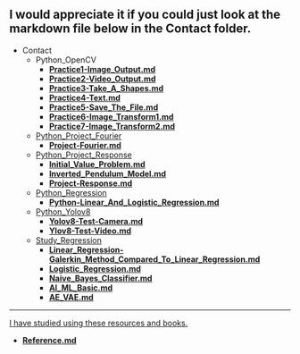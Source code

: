 
## I would appreciate it if you could just look at the markdown file below in the Contact folder.

- Contact
  - Python_OpenCV
     - <a href="https://github.com/ol-mj/contact/blob/main/Contact/Python_OpenCV/Practice1-Image_Output.md">**Practice1-Image_Output.md**
     - <a href="https://github.com/ol-mj/contact/blob/main/Contact/Python_OpenCV/Practice2-Video_Output.md">**Practice2-Video_Output.md**
     - <a href="https://github.com/ol-mj/contact/blob/main/Contact/Python_OpenCV/Practice3-Take_A_Shapes.md">**Practice3-Take_A_Shapes.md**
     - <a href="https://github.com/ol-mj/contact/blob/main/Contact/Python_OpenCV/Practice4-Text.md">**Practice4-Text.md**
     - <a href="https://github.com/ol-mj/contact/blob/main/Contact/Python_OpenCV/Practice5-Save_The_File.md">**Practice5-Save_The_File.md**
     - <a href="https://github.com/ol-mj/contact/blob/main/Contact/Python_OpenCV/Practice6-Image_Transform1.md">**Practice6-Image_Transform1.md**
     - <a href="https://github.com/ol-mj/contact/blob/main/Contact/Python_OpenCV/Practice7-Image_Transform2.md">**Practice7-Image_Transform2.md**
   - Python_Project_Fourier
       - <a href="https://github.com/ol-mj/contact/blob/main/Contact/Python_Project_Fourier/Project-Fourier.md">**Project-Fourier.md**
   - Python_Project_Response
     - <a href="https://github.com/ol-mj/contact/blob/main/Contact/Python_Project_Response/Initial_Value_Problem.md">**Initial_Value_Problem.md**
     - <a href="https://github.com/ol-mj/contact/blob/main/Contact/Python_Project_Response/Inverted_Pendulum_Model.md">**Inverted_Pendulum_Model.md**
     - <a href="https://github.com/ol-mj/contact/blob/main/Contact/Python_Project_Response/Project-Response.md">**Project-Response.md**
   - Python_Regression
     - <a href="https://github.com/ol-mj/contact/blob/main/Contact/Python_Regression/Python-Linear_And_Logistic_Regression.md">**Python-Linear_And_Logistic_Regression.md**
   - Python_Yolov8
     - <a href="https://github.com/ol-mj/contact/blob/main/Contact/Python_Yolov8/Yolov8-Test-Camera.md">**Yolov8-Test-Camera.md**
     - <a href="https://github.com/ol-mj/contact/blob/main/Contact/Python_Yolov8/Yolov8-Test-Video.md">**Ylov8-Test-Video.md**
   - Study_Regression
      - <a href="https://github.com/ol-mj/contact/blob/main/Contact/Study/Linear_Regression-Galerkin_Method_Compared_To_Linear_Regression.md">**Linear_Regression-Galerkin_Method_Compared_To_Linear_Regression.md**
      - <a href="https://github.com/ol-mj/contact/blob/main/Contact/Study/Logistic_Regression.md">**Logistic_Regression.md**
      - <a href="https://github.com/ol-mj/contact/blob/main/Contact/Study/Naive_Bayes_Classifier.md">**Naive_Bayes_Classifier.md**
      - <a href="https://github.com/ol-mj/contact/blob/main/Contact/Study/AI_ML_Basic.md">**AI_ML_Basic.md**
      - <a href="https://github.com/ol-mj/contact/blob/main/Contact/Study/AE_VAE.md">**AE_VAE.md**

---
I have studied using these resources and books.
- <a href="https://github.com/ol-mj/contact/blob/main/Contact/Reference.md">**Reference.md**



 

